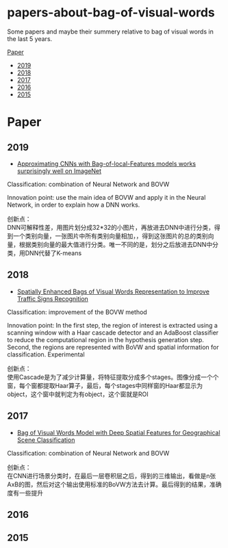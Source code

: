 # papers-about-bag-of-visual-words
Some papers and maybe their summery relative to bag of visual words in the last 5 years.

[Paper](#Paper)

- [2019](#2019)
- [2018](#2018)
- [2017](#2017)
- [2016](#2016)
- [2015](#2015)


# Paper

## 2019

* [Approximating CNNs with Bag-of-local-Features models works surprisingly well on ImageNet](https://arxiv.org/abs/1904.00760)<br>

Classification: combination of Neural Network and BOVW<br>

Innovation point: use the main idea of BOVW and apply it in the Neural Network, in order to explain how a DNN works.<br>

创新点：<br> 
DNN可解释性差，用图片划分成32*32的小图片，再放进去DNN中进行分类，得到一个类别向量，一张图片中所有类别向量相加，，得到这张图片的总的类别向量，根据类别向量的最大值进行分类。唯一不同的是，划分之后放进去DNN中分类，用DNN代替了K-means 


## 2018

* [Spatially Enhanced Bags of Visual Words Representation to Improve Traffic Signs Recognition](https://link.springer.com/article/10.1007/s11265-017-1324-9)<br>

Classification: improvement of the BOVW method<br>

Innovation point: In the first step, the region of interest is extracted using a scanning window with a Haar cascade detector and an AdaBoost classifier to reduce the computational region in the hypothesis generation step.  Second, the regions are represented with BoVW and spatial information for classification. Experimental<br>

创新点：<br> 
使用Cascade是为了减少计算量，将特征提取分成多个stages。图像分成一个个窗，每个窗都提取Haar算子，最后，每个stages中同样窗的Haar都显示为object，这个窗中就判定为有object，这个窗就是ROI<br> 

## 2017

* [Bag of Visual Words Model with Deep Spatial Features for Geographical Scene Classification](https://www.hindawi.com/journals/cin/2017/5169675/)<br>

Classification: combination of Neural Network and BOVW<br>

创新点：<br>
在CNN进行场景分类时，在最后一层卷积层之后，得到的三维输出，看做是n张AxB的图，然后对这个输出使用标准的BoVW方法去计算。最后得到的结果，准确度有一些提升

## 2016

## 2015
